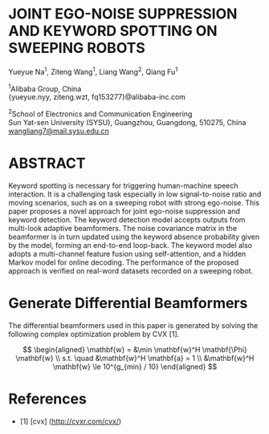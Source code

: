 # JOINT EGO-NOISE SUPPRESSION AND KEYWORD SPOTTING ON SWEEPING ROBOTS

Yueyue Na<sup>1</sup>, Ziteng Wang<sup>1</sup>, Liang Wang<sup>2</sup>, Qiang Fu<sup>1</sup>

<sup>1</sup>Alibaba Group, China </br>
{yueyue.nyy, ziteng.wzt, fq153277}@alibaba-inc.com

<sup>2</sup>School of Electronics and Communication Engineering </br>
Sun Yat-sen University (SYSU), Guangzhou, Guangdong, 510275, China </br>
wangliang7@mail.sysu.edu.cn

# ABSTRACT
Keyword spotting is necessary for triggering human-machine speech interaction. It is a challenging task especially in low signal-to-noise ratio and moving scenarios, such as on a sweeping robot with strong ego-noise. This paper proposes a novel approach for joint ego-noise suppression and keyword detection. The keyword detection model accepts outputs from multi-look adaptive beamformers. The noise covariance matrix in the beamformer is in turn updated using the keyword absence probability given by the model, forming an end-to-end loop-back. The keyword model also adopts a multi-channel feature fusion using self-attention, and a hidden Markov model for online decoding. The performance of the proposed approach is verified on real-word datasets recorded on a sweeping robot.

# Generate Differential Beamformers
The differential beamformers used in this paper is generated by solving the following complex optimization problem by CVX [1].

$$
\begin{aligned}
    \mathbf{w} = &\min \mathbf{w}^H \mathbf{\Phi} \mathbf{w} \\
    s.t. \quad &\mathbf{w}^H \mathbf{a} = 1 \\
               &\mathbf{w}^H \mathbf{w} \le 10^{g_{min} / 10}
\end{aligned}
$$


# References
- [1] [cvx] (http://cvxr.com/cvx/)
